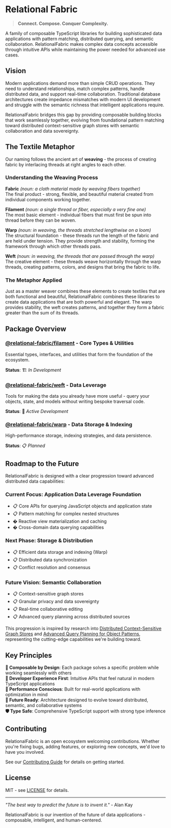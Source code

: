 # Relational Fabric

> **Connect. Compose. Conquer Complexity.**

A family of composable TypeScript libraries for building sophisticated data applications with pattern matching, distributed querying, and semantic collaboration. RelationalFabric makes complex data concepts accessible through intuitive APIs while maintaining the power needed for advanced use cases.

## Vision

Modern applications demand more than simple CRUD operations. They need to understand relationships, match complex patterns, handle distributed data, and support real-time collaboration. Traditional database architectures create impedance mismatches with modern UI development and struggle with the semantic richness that intelligent applications require.

RelationalFabric bridges this gap by providing composable building blocks that work seamlessly together, evolving from foundational pattern matching toward distributed context-sensitive graph stores with semantic collaboration and data sovereignty.

## The Textile Metaphor

Our naming follows the ancient art of **weaving** - the process of creating fabric by interlacing threads at right angles to each other.

### Understanding the Weaving Process

**Fabric** *(noun: a cloth material made by weaving fibers together)*  
The final product - strong, flexible, and beautiful material created from individual components working together.

**Filament** *(noun: a single thread or fiber, especially a very fine one)*  
The most basic element - individual fibers that must first be spun into thread before they can be woven.

**Warp** *(noun: in weaving, the threads stretched lengthwise on a loom)*  
The structural foundation - these threads run the length of the fabric and are held under tension. They provide strength and stability, forming the framework through which other threads pass.

**Weft** *(noun: in weaving, the threads that are passed through the warp)*  
The creative element - these threads weave horizontally through the warp threads, creating patterns, colors, and designs that bring the fabric to life.

### The Metaphor Applied

Just as a master weaver combines these elements to create textiles that are both functional and beautiful, RelationalFabric combines these libraries to create data applications that are both powerful and elegant. The warp provides stability, the weft creates patterns, and together they form a fabric greater than the sum of its threads.

## Package Overview

### [@relational-fabric/filament](./packages/filament) - Core Types & Utilities

Essential types, interfaces, and utilities that form the foundation of the ecosystem.

**Status**: 🏗️ *In Development*

### [@relational-fabric/weft](./packages/weft) - Data Leverage  

Tools for making the data you already have more useful - query your objects, state, and models without writing bespoke traversal code.

**Status**: 🚧 *Active Development*

### [@relational-fabric/warp](./packages/warp) - Data Storage & Indexing

High-performance storage, indexing strategies, and data persistence.

**Status**: 📋 *Planned*



## Roadmap to the Future

RelationalFabric is designed with a clear progression toward advanced distributed data capabilities:

### Current Focus: Application Data Leverage Foundation
- 📋 Core APIs for querying JavaScript objects and application state
- 📋 Pattern matching for complex nested structures
- � Reactive view materialization and caching
- � Cross-domain data querying capabilities

### Next Phase: Storage & Distribution  
- 📋 Efficient data storage and indexing (Warp)
- 📋 Distributed data synchronization
- 📋 Conflict resolution and consensus

### Future Vision: Semantic Collaboration
- 📋 Context-sensitive graph stores
- 📋 Granular privacy and data sovereignty  
- 📋 Real-time collaborative editing
- 📋 Advanced query planning across distributed sources

This progression is inspired by research into [Distributed Context-Sensitive Graph Stores](./docs/whitepapers/Distributed%20Context-Sensitive%20Graph%20Store.md) and [Advanced Query Planning for Object Patterns](./docs/research/Query%20Planner%20for%20Object%20Patterns_.md), representing the cutting-edge capabilities we're building toward.

## Key Principles

**🔗 Composable by Design**: Each package solves a specific problem while working seamlessly with others  
**🎯 Developer Experience First**: Intuitive APIs that feel natural in modern TypeScript applications  
**🚀 Performance Conscious**: Built for real-world applications with optimization in mind  
**🔮 Future Ready**: Architecture designed to evolve toward distributed, semantic, and collaborative systems  
**🛡️ Type Safe**: Comprehensive TypeScript support with strong type inference  

## Contributing

RelationalFabric is an open ecosystem welcoming contributions. Whether you're fixing bugs, adding features, or exploring new concepts, we'd love to have you involved.

See our [Contributing Guide](./.github/CONTRIBUTING.md) for details on getting started.

## License

MIT - see [LICENSE](./LICENSE) for details.

---

*"The best way to predict the future is to invent it."* - Alan Kay

RelationalFabric is our invention of the future of data applications - composable, intelligent, and human-centered.